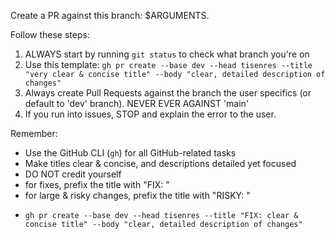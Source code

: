 Create a PR against this branch: $ARGUMENTS.

Follow these steps:

1. ALWAYS start by running `git status` to check what branch you're on
2. Use this template: `gh pr create --base dev --head tisenres --title "very clear & concise title" --body "clear, detailed description of changes"`
3. Always create Pull Requests against the branch the user specifics (or default to 'dev' branch). NEVER EVER AGAINST 'main'
4. If you run into issues, STOP and explain the error to the user.

Remember:
- Use the GitHub CLI (`gh`) for all GitHub-related tasks
- Make titles clear & concise, and descriptions detailed yet focused
- DO NOT credit yourself
- for fixes, prefix the title with "FIX: "
- for large & risky changes, prefix the title with "RISKY: "

<example>

- `gh pr create --base dev --head tisenres --title "FIX: clear & concise title" --body "clear, detailed description of changes"`
</example>